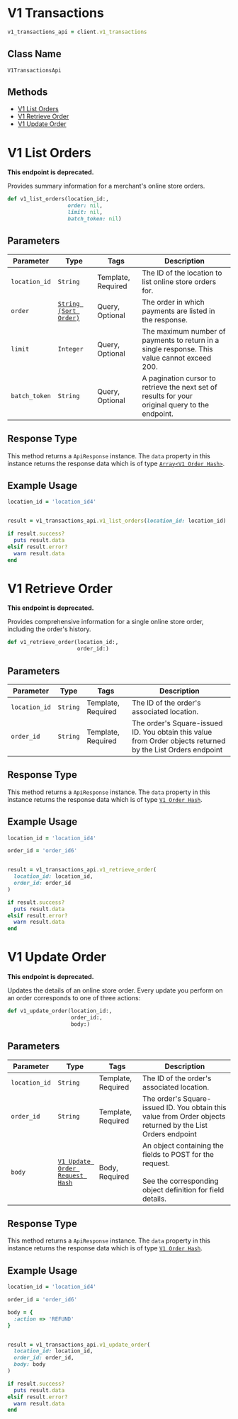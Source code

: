 # V1 Transactions

```ruby
v1_transactions_api = client.v1_transactions
```

## Class Name

`V1TransactionsApi`

## Methods

* [V1 List Orders](../../doc/api/v1-transactions.md#v1-list-orders)
* [V1 Retrieve Order](../../doc/api/v1-transactions.md#v1-retrieve-order)
* [V1 Update Order](../../doc/api/v1-transactions.md#v1-update-order)


# V1 List Orders

**This endpoint is deprecated.**

Provides summary information for a merchant's online store orders.

```ruby
def v1_list_orders(location_id:,
                   order: nil,
                   limit: nil,
                   batch_token: nil)
```

## Parameters

| Parameter | Type | Tags | Description |
|  --- | --- | --- | --- |
| `location_id` | `String` | Template, Required | The ID of the location to list online store orders for. |
| `order` | [`String (Sort Order)`](../../doc/models/sort-order.md) | Query, Optional | The order in which payments are listed in the response. |
| `limit` | `Integer` | Query, Optional | The maximum number of payments to return in a single response. This value cannot exceed 200. |
| `batch_token` | `String` | Query, Optional | A pagination cursor to retrieve the next set of results for your<br>original query to the endpoint. |

## Response Type

This method returns a `ApiResponse` instance. The `data` property in this instance returns the response data which is of type [`Array<V1 Order Hash>`](../../doc/models/v1-order.md).

## Example Usage

```ruby
location_id = 'location_id4'


result = v1_transactions_api.v1_list_orders(location_id: location_id)

if result.success?
  puts result.data
elsif result.error?
  warn result.data
end
```


# V1 Retrieve Order

**This endpoint is deprecated.**

Provides comprehensive information for a single online store order, including the order's history.

```ruby
def v1_retrieve_order(location_id:,
                      order_id:)
```

## Parameters

| Parameter | Type | Tags | Description |
|  --- | --- | --- | --- |
| `location_id` | `String` | Template, Required | The ID of the order's associated location. |
| `order_id` | `String` | Template, Required | The order's Square-issued ID. You obtain this value from Order objects returned by the List Orders endpoint |

## Response Type

This method returns a `ApiResponse` instance. The `data` property in this instance returns the response data which is of type [`V1 Order Hash`](../../doc/models/v1-order.md).

## Example Usage

```ruby
location_id = 'location_id4'

order_id = 'order_id6'


result = v1_transactions_api.v1_retrieve_order(
  location_id: location_id,
  order_id: order_id
)

if result.success?
  puts result.data
elsif result.error?
  warn result.data
end
```


# V1 Update Order

**This endpoint is deprecated.**

Updates the details of an online store order. Every update you perform on an order corresponds to one of three actions:

```ruby
def v1_update_order(location_id:,
                    order_id:,
                    body:)
```

## Parameters

| Parameter | Type | Tags | Description |
|  --- | --- | --- | --- |
| `location_id` | `String` | Template, Required | The ID of the order's associated location. |
| `order_id` | `String` | Template, Required | The order's Square-issued ID. You obtain this value from Order objects returned by the List Orders endpoint |
| `body` | [`V1 Update Order Request Hash`](../../doc/models/v1-update-order-request.md) | Body, Required | An object containing the fields to POST for the request.<br><br>See the corresponding object definition for field details. |

## Response Type

This method returns a `ApiResponse` instance. The `data` property in this instance returns the response data which is of type [`V1 Order Hash`](../../doc/models/v1-order.md).

## Example Usage

```ruby
location_id = 'location_id4'

order_id = 'order_id6'

body = {
  :action => 'REFUND'
}


result = v1_transactions_api.v1_update_order(
  location_id: location_id,
  order_id: order_id,
  body: body
)

if result.success?
  puts result.data
elsif result.error?
  warn result.data
end
```

